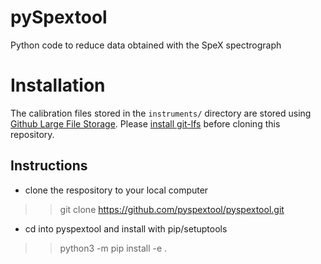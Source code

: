 # pySpextool
Python code to reduce data obtained with the SpeX spectrograph

# Installation
The calibration files stored in the `instruments/` directory 
are stored using
[Github Large File Storage](https://docs.github.com/en/repositories/working-with-files/managing-large-files). Please [install git-lfs](https://docs.github.com/en/repositories/working-with-files/managing-large-files/installing-git-large-file-storage) before cloning this repository.

## Instructions
* clone the respository to your local computer
>> git clone https://github.com/pyspextool/pyspextool.git
* cd into pyspextool and install with pip/setuptools
>> python3 -m pip install -e .

